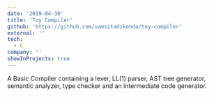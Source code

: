 ```yaml
---
date: '2019-04-30'
title: 'Toy Compiler'
github: 'https://github.com/vamsitadikonda/toy-compiler'
external: ''
tech:
  - C
company: ''
showInProjects: true
---
```


A Basic Compiler containing a lexer, LL(1) parser, AST tree generator, semantic analyzer, type checker and an intermediate code generator.